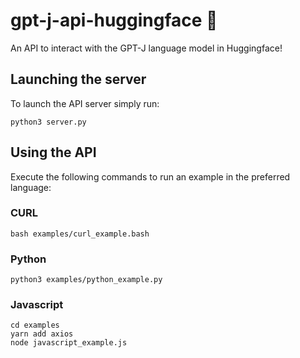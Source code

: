 # gpt-j-api-huggingface 🤗

An API to interact with the GPT-J language model in Huggingface!

## Launching the server

To launch the API server simply run:

```
python3 server.py
```

## Using the API

Execute the following commands to run an example in the preferred language:

### CURL

```
bash examples/curl_example.bash
```

### Python

```
python3 examples/python_example.py
```

### Javascript

```
cd examples
yarn add axios
node javascript_example.js
```
